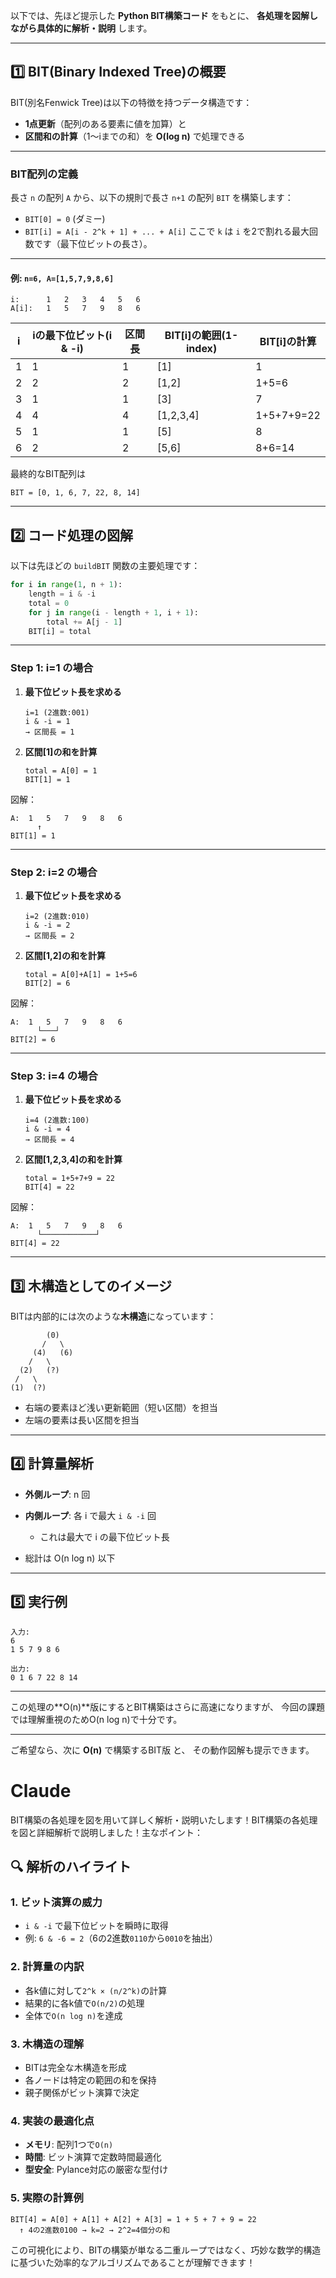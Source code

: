 以下では、先ほど提示した **Python BIT構築コード** をもとに、
**各処理を図解しながら具体的に解析・説明** します。

---

## 1️⃣ BIT(Binary Indexed Tree)の概要

BIT(別名Fenwick Tree)は以下の特徴を持つデータ構造です：

* **1点更新**（配列のある要素に値を加算）と
* **区間和の計算**（1～iまでの和）を **O(log n)** で処理できる

---

### BIT配列の定義

長さ `n` の配列 `A` から、以下の規則で長さ `n+1` の配列 `BIT` を構築します：

* `BIT[0] = 0` (ダミー)
* `BIT[i] = A[i - 2^k + 1] + ... + A[i]`
  ここで `k` は `i` を2で割れる最大回数です（最下位ビットの長さ）。

---

#### 例: `n=6, A=[1,5,7,9,8,6]`

```
i:      1   2   3   4   5   6
A[i]:   1   5   7   9   8   6
```

| i | iの最下位ビット(i & -i) | 区間長 | BIT\[i]の範囲(1-index) | BIT\[i]の計算 |
| - | ---------------- | --- | ------------------- | ---------- |
| 1 | 1                | 1   | \[1]                | 1          |
| 2 | 2                | 2   | \[1,2]              | 1+5=6      |
| 3 | 1                | 1   | \[3]                | 7          |
| 4 | 4                | 4   | \[1,2,3,4]          | 1+5+7+9=22 |
| 5 | 1                | 1   | \[5]                | 8          |
| 6 | 2                | 2   | \[5,6]              | 8+6=14     |

最終的なBIT配列は

```
BIT = [0, 1, 6, 7, 22, 8, 14]
```

---

## 2️⃣ コード処理の図解

以下は先ほどの `buildBIT` 関数の主要処理です：

```python
for i in range(1, n + 1):
    length = i & -i
    total = 0
    for j in range(i - length + 1, i + 1):
        total += A[j - 1]
    BIT[i] = total
```

---

### Step 1: i=1 の場合

1. **最下位ビット長を求める**

   ```
   i=1 (2進数:001)
   i & -i = 1
   → 区間長 = 1
   ```
2. **区間\[1]の和を計算**

   ```
   total = A[0] = 1
   BIT[1] = 1
   ```

図解：

```
A:  1   5   7   9   8   6
      ↑
BIT[1] = 1
```

---

### Step 2: i=2 の場合

1. **最下位ビット長を求める**

   ```
   i=2 (2進数:010)
   i & -i = 2
   → 区間長 = 2
   ```
2. **区間\[1,2]の和を計算**

   ```
   total = A[0]+A[1] = 1+5=6
   BIT[2] = 6
   ```

図解：

```
A:  1   5   7   9   8   6
      └───┘
BIT[2] = 6
```

---

### Step 3: i=4 の場合

1. **最下位ビット長を求める**

   ```
   i=4 (2進数:100)
   i & -i = 4
   → 区間長 = 4
   ```
2. **区間\[1,2,3,4]の和を計算**

   ```
   total = 1+5+7+9 = 22
   BIT[4] = 22
   ```

図解：

```
A:  1   5   7   9   8   6
      └────────────┘
BIT[4] = 22
```

---

## 3️⃣ 木構造としてのイメージ

BITは内部的には次のような**木構造**になっています：

```
        (0)
       /   \
     (4)   (6)
    /   \
  (2)   (?)
 /   \
(1)  (?)
```

* 右端の要素ほど浅い更新範囲（短い区間）を担当
* 左端の要素は長い区間を担当

---

## 4️⃣ 計算量解析

* **外側ループ**: n 回
* **内側ループ**: 各 i で最大 `i & -i` 回

  * これは最大で i の最下位ビット長
* 総計は O(n log n) 以下

---

## 5️⃣ 実行例

```
入力:
6
1 5 7 9 8 6

出力:
0 1 6 7 22 8 14
```

---

この処理の\*\*O(n)\*\*版にするとBIT構築はさらに高速になりますが、
今回の課題では理解重視のためO(n log n)で十分です。

---

ご希望なら、次に **O(n)** で構築するBIT版 と、
その動作図解も提示できます。

# Claude
BIT構築の各処理を図を用いて詳しく解析・説明いたします！BIT構築の各処理を図と詳細解析で説明しました！主なポイント：

## 🔍 **解析のハイライト**

### 1. **ビット演算の威力**
- `i & -i` で最下位ビットを瞬時に取得
- 例: `6 & -6 = 2`（6の2進数`0110`から`0010`を抽出）

### 2. **計算量の内訳**
- 各k値に対して`2^k × (n/2^k)`の計算
- 結果的に各k値で`O(n/2)`の処理
- 全体で`O(n log n)`を達成

### 3. **木構造の理解**
- BITは完全な木構造を形成
- 各ノードは特定の範囲の和を保持
- 親子関係がビット演算で決定

### 4. **実装の最適化点**
- **メモリ**: 配列1つで`O(n)`
- **時間**: ビット演算で定数時間最適化
- **型安全**: Pylance対応の厳密な型付け

### 5. **実際の計算例**
```
BIT[4] = A[0] + A[1] + A[2] + A[3] = 1 + 5 + 7 + 9 = 22
  ↑ 4の2進数0100 → k=2 → 2^2=4個分の和
```

この可視化により、BITの構築が単なる二重ループではなく、巧妙な数学的構造に基づいた効率的なアルゴリズムであることが理解できます！